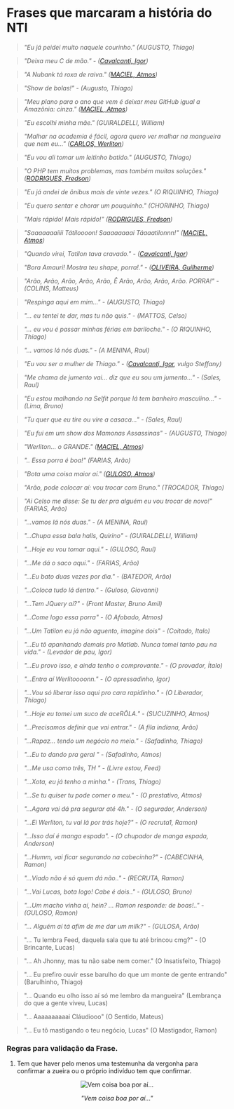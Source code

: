 # Frases que marcaram a história do NTI

> *"Eu já peidei muito naquele courinho." (AUGUSTO, Thiago)*

> *"Deixa meu C de mão." - ([Cavalcanti, Igor][igor])*

> *"A Nubank tá roxa de raiva." ([MACIEL, Atmos][atmos])*

> *"Show de bolas!" - (Augusto, Thiago)*

> *"Meu plano para o ano que vem é deixar meu GitHub igual a Amazônia: cinza." ([MACIEL, Atmos][atmos])*

> *"Eu escolhi minha mãe." (GUIRALDELLI, William)*

> *"Malhar na academia é fácil, agora quero ver malhar na mangueira que nem eu..." ([CARLOS, Werliton][letox])*

> *"Eu vou ali tomar um leitinho batido." (AUGUSTO, Thiago)*

> *"O PHP tem muitos problemas, mas também muitas soluções." ([RODRIGUES, Fredson][fredson])*

> *"Eu já andei de ônibus mais de vinte vezes." (O RIQUINHO, Thiago)*

> *"Eu quero sentar e chorar um pouquinho." (CHORINHO, Thiago)*

> *"Mais rápido! Mais rápido!" ([RODRIGUES, Fredson][fredson])*

> *"Saaaaaaaiiii Tátiloooon! Saaaaaaaai Táaaatilonnn!" ([MACIEL, Atmos][atmos])*

> *"Quando virei, Tatilon tava cravado." - ([Cavalcanti, Igor][igor])*

> *"Bora Amauri! Mostra teu shape, porra!." - ([OLIVEIRA, Guilherme][guilherme])*

> *"Arão, Arão, Arão, Arão, Arão, Ê Arão, Arão, Arão, Arão. PORRA!" - (COLINS, Matteus)*

> *"Respinga aqui em mim..." - (AUGUSTO, Thiago)*

> *"... eu tentei te dar, mas tu não quis." - (MATTOS, Celso)*

> *"... eu vou é passar minhas férias em bariloche." - (O RIQUINHO, Thiago)*

> *"... vamos lá nós duas." - (A MENINA, Raul)*

> *"Eu vou ser a mulher de Thiago." - ([Cavalcanti, Igor][igor], vulgo Steffany)*

> *"Me chama de jumento vai... diz que eu sou um jumento..." - (Sales, Raul)*

> *"Eu estou malhando na Selfit porque lá tem banheiro masculino..." - (Lima, Bruno)*

> *"Tu quer que eu tire ou vire a casaca..." - (Sales, Raul)*

> *"Eu fui em um show dos Mamonas Assassinas" - (AUGUSTO, Thiago)*

> *"Werliton... o GRANDE." ([MACIEL, Atmos][atmos])*

> *".. Essa porra é boa!" (FARIAS, Arão)*

> *"Bota uma coisa maior aí." ([GULOSO, Atmos][atmos])*

> *"Arão, pode colocar aí: vou trocar com Bruno." (TROCADOR, Thiago)*

> *"Ai Celso me disse: Se tu der pra alguém eu vou trocar de novo!" (FARIAS, Arão)*

> *"...vamos lá nós duas." - (A MENINA, Raul)*

> *"...Chupa essa bala halls, Quirino" - (GUIRALDELLI, William)*

> *"...Hoje eu vou tomar aqui." - (GULOSO, Raul)*

> *"...Me dá o saco aqui." - (FARIAS, Arão)*

> *"...Eu bato duas vezes por dia." - (BATEDOR, Arão)*

> *"...Coloca tudo lá dentro." - (Guloso, Giovanni)*

> *"...Tem JQuery aí?" - (Front Master, Bruno Amil)*

> *"...Come logo essa porra" - (O Afobado, Atmos)*

> *"...Um Tatilon eu já não aguento, imagine dois" - (Coitado, Italo)*

> *"...Eu tô apanhando demais pro Matlab. Nunca tomei tanto pau na vida." - (Levador de pau, Igor)*

> *"...Eu provo isso, e ainda tenho o comprovante." - (O provador, Ítalo)*

> *"...Entra aí Werlitoooonn." - (O apressadinho, Igor)*

> *"...Vou só liberar isso aqui pro cara rapidinho." - (O Liberador, Thiago)*

> *"...Hoje eu tomei um suco de aceRÔLA." - (SUCUZINHO, Atmos)*

> *"...Precisamos definir que vai entrar." - (A fila indiana, Arão)*

> *"...Rapaz... tendo um negócio no meio." - (Safadinho, Thiago)*

> *"...Eu to dando pra geral " - (Safadinho, Atmos)*

> *"...Me usa como três, TH " - (Livre estou, Feed)*

>*"...Xota, eu já tenho a minha." - (Trans, Thiago)*

>*"...Se tu quiser tu pode comer o meu." - (O prestativo, Atmos)*

>*"...Agora vai dá pra segurar até 4h." - (O segurador, Anderson)*

>*"...Ei Werliton, tu vai lá por trás hoje?" - (O recruta1, Ramon)*

>*"...Isso daí é manga espada". - (O chupador de manga espada, Anderson)*

>*"...Humm, vai ficar segurando na cabecinha?" - (CABECINHA, Ramon)*

>*"...Viado não é só quem dá não.." - (RECRUTA, Ramon)*

>*"...Vai Lucas, bota logo! Cabe é dois.." - (GULOSO, Bruno)*

>*"...Um macho vinha aí, hein? ... Ramon responde: de boas!.." - (GULOSO, Ramon)*

>*"... Alguém aí tá afim de me dar um milk?" - (GULOSA, Arão)*

>"... Tu lembra Feed, daquela sala que tu até brincou cmg?" - (O Brincante, Lucas)

>"... Ah Jhonny, mas tu não sabe nem comer." (O Insatisfeito, Thiago)

>"... Eu prefiro ouvir esse barulho do que um monte de gente entrando" (Barulhinho, Thiago)

>"... Quando eu olho isso aí só me lembro da mangueira" (Lembrança do que a gente viveu, Lucas)

>"... Aaaaaaaaaai Cláudiooo" (O Sentido, Mateus)

>"... Eu tô mastigando o teu negócio, Lucas" (O Mastigador, Ramon)


[atmos]: https://github.com/atmosmps
[fredson]: https://github.com/fredsonrodrigues
[letox]: https://github.com/werliton
[igor]: https://github.com/cavalcantigor
[guilherme]: https://github.com/guilhermeof

### Regras para validação da Frase.

1. Tem que haver pelo menos uma testemunha da vergonha para confirmar a zueira ou o próprio indivíduo tem que confirmar.

<center>
    <img src='../imgs/user_java.jpg' alt="Vem coisa boa por aí...">
    <p><i>"Vem coisa boa por aí..."</i></p>
</center>
